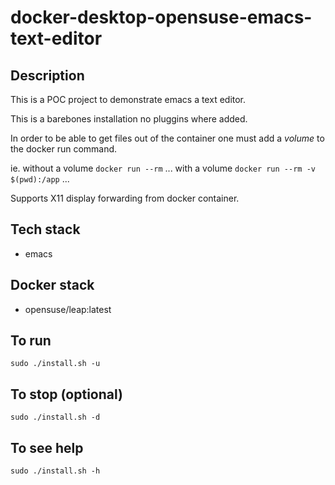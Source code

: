 # docker-desktop-opensuse-emacs-text-editor

## Description
This is a POC project to demonstrate emacs a text editor.

This is a barebones installation no pluggins where added. 

In order to be able to get files out of the container one must add a *volume* to the docker run command.

ie.
without a volume
`docker run --rm` ...
with a volume
`docker run --rm -v $(pwd):/app` ...

Supports X11 display forwarding from docker container.

## Tech stack
- emacs

## Docker stack
- opensuse/leap:latest

## To run
`sudo ./install.sh -u`

## To stop (optional)
`sudo ./install.sh -d`

## To see help
`sudo ./install.sh -h`
